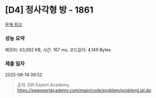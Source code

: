 # [D4] 정사각형 방 - 1861 

[문제 링크](https://swexpertacademy.com/main/code/problem/problemDetail.do?contestProbId=AV5LtJYKDzsDFAXc) 

### 성능 요약

메모리: 43,092 KB, 시간: 167 ms, 코드길이: 4,149 Bytes

### 제출 일자

2025-08-14 09:52



> 출처: SW Expert Academy, https://swexpertacademy.com/main/code/problem/problemList.do